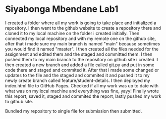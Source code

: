 # Siyabonga Mbendane Lab1

I created a folder where all my work is going to take place and initialized a repository.
I then went to the github website to create a repository there and cloned it  to my local machine on the folder i created initially.
Then connected my local repository and with my remote one on the github site, after that i made sure my main branch is named "main" because sometimes 
you would find it named "master". I then created all the files needed for the assignment and edited them and the staged and committed them.
I then pushed them to my main branch to the repository on github site i created. I then created a new branch and added a file called git.py and put in some code there and staged and commited it. After that i made some changed or updates to the file and the staged and commited it and pushed it to my newly create branch called feature/student-details. I then deployed my index.html file to GitHub Pages.
Checked if all my work was up to date with what was on my local machine and everything was fine, yayy!
Finally wrote this report, saved it, staged and commited the report, lastly pushed my work to github site.

Bundled my repository to single file for submission then submitted.